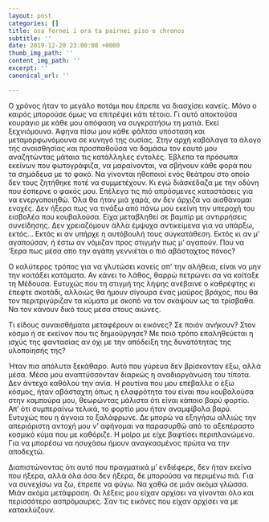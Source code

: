 ```yaml
---
layout: post
categories: []
title: osa fernei i ora ta pairnei piso o chronos
subtitle: ''
date: 2019-12-20 23:00:00 +0000
thumb_img_path: ''
content_img_path: ''
excerpt: ''
canonical_url: ''

---
```

Ο χρόνος ήταν το μεγάλο ποτάμι που έπρεπε να διασχίσει κανείς. Μόνο ο καιρός μπορούσε όμως να επιτρέψει κάτι τέτοιο. Γι αυτό αποκτούσα κουράγιο με κάθε μου απόφαση να συγκρατήσω τη ματιά. Εκεί ξεχνιόμουνα. Άφηνα πίσω μου κάθε φάλτσα υπόσταση και μεταμορφωνόμουνα σε κυνηγό της ουσίας. Στην αρχή καβάλαγα το άλογο της αναισθησίας και προσπαθούσα να δαμάσω τον εαυτό μου αναζητώντας μάταια τις κατάλληλες εντολές. Έβλεπα τα πρόσωπα εκείνων που φωτογράφιζα, να μαραίνονται, να σβήνουν κάθε φορά που τα σημάδευα με το φακό. Να γίνονται ηθοποιοί ενός θεάτρου στο οποίο δεν τους ζητήθηκε ποτέ να συμμετέχουν. Κι εγώ διάσκέδαζα με την οδύνη που έσπερνε ο φακός μου. Επέλεγα τις πιό απρόσμενες καταστάσεις για να ενεργοποιηθώ. Όλα θα ήταν μιά χαρά, αν δεν άρχιζα να αισθάνομαι ενοχές. Δεν ήξερα πως να τινάξω από πάνω μου εκείνη την υπεροχή του εισβολέα που κουβαλούσα. Είχα μεταβληθεί σε βαμπίρ με αντιρρήσεις συνείδησης. Δεν χρειαζόμουν άλλα έμψυχα αντικείμενα για να υπάρξω, εκτός… Εκτός κι αν υπήρχε η αυτόβουλή τους συγκατάθεση. Εκτός κι αν μ’ αγαπούσαν, ή έστω αν νόμιζαν προς στιγμήν πως μ’ αγαπούν. Που να ‘ξερα πως μέσα απo την αγάπη γεννιέται ο πιό αβάσταχτος πόνος?

Ο καλύτερος τρόπος για να γλυτώσει κανείς απ’ την αλήθεια, είναι να μην την κοιτάξει κατάματα. Αν κάνει το λάθος, θαρρώ πετρώνει σα να κοίταξε τη Μέδουσα. Ευτυχώς που τη στιγμή της λήψης ανέβαινε ο καθρέφτης κι έπεφτε σκοτάδι, αλλοιώς θα ήμουν σίγουρα ένας μαύρος βράχος, που θα τον περιτριγύριζαν τα κύματα με σκοπό να τον σκάψουν ως τα τρίσβαθα. Να τον κάνουν δικό τους μέσα στους αιώνες.

Τι είδους συναισθήματα μεταφέρουν οι εικόνες? Σε ποιόν ανήκουν? Στον κόσμο ή σε εκείνον που τις δημιούργησε? Με ποιό τρόπο επαληθεύεται η ισχύς της φαντασίας αν όχι με την απόδειξη της δυνατότητας της υλοποίησής της?

Ήταν πια απόλυτα ξεκάθαρο. Αυτό που γύρευα δεν βρίσκονταν έξω, αλλά μέσα. Μέσα μου αναπτύσσονταν διαρκώς η αναδιοργάνωση του τίποτα. Δεν άντεχα καθόλου την ανία. Η ρουτίνα που μου επέβαλλε ο έξω κόσμος, ήταν αβάσταχτη όπως η ελαφρότητα του είναι που κουβαλούσα στην καμπούρα μου, θεωρώντας μάλιστα ότι είναι κάποιο βαρύ φορτίο. Απ’ ότι συμπεραίνω τελικά, το φορτίο μου ήταν αναμφίβολα βαρύ. Ευτυχώς που η άγνοια το ξαλάφρωνε. Δε μπορώ να εξηγήσω αλλιώς την απεριόριστη αντοχή μου ν’ αφήνομαι να παρασυρθώ από το αξεπέραστο κοσμικό κύμα που με καθόριζε. Η μοίρα με είχε βαφτίσει περιπλανώμενο. Για να μπορέσω να ησυχάσω ήμουν αναγκασμένος πρώτα να την αποδεχτώ.

Διαπιστώνοντας ότι αυτό που πραγματικά μ’ ενδιέφερε, δεν ήταν εκείνα που ήξερα, αλλά όλα όσα δεν ήξερα, δε μπορούσα να περιμένω πιά. Για να συνεχίσω να ζω, έπρεπε να φύγω. Να χαθώ σε μιάν ακόμα γλώσσα. Μιάν ακόμα μετάφραση. Οι λέξεις μου είχαν αρχίσει να γίνονται όλο και περισσότερο ασπρόμαυρες. Σαν τις εικόνες που είχαν αρχίσει να με κατακλύζουν.